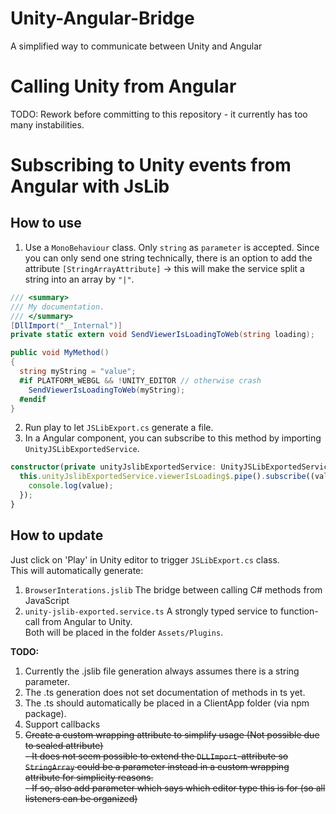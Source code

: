 # Unity-Angular-Bridge
A simplified way to communicate between Unity and Angular

# Calling Unity from Angular
TODO: Rework before committing to this repository - it currently has too many instabilities.

# Subscribing to Unity events from Angular with JsLib
## How to use
1. Use a `MonoBehaviour` class. Only `string` as `parameter` is accepted.
Since you can only send one string technically, there is an option to add the attribute `[StringArrayAttribute]` -> this will make the service split a string into an array by `"|"`.
```csharp
/// <summary>
/// My documentation.
/// </summary>
[DllImport("__Internal")]
private static extern void SendViewerIsLoadingToWeb(string loading);

public void MyMethod()
{
  string myString = "value";
  #if PLATFORM_WEBGL && !UNITY_EDITOR // otherwise crash
    SendViewerIsLoadingToWeb(myString);
  #endif
}
```
2. Run play to let `JSLibExport.cs` generate a file.
3. In a Angular component, you can subscribe to this method by importing `UnityJSLibExportedService`.
```ts
constructor(private unityJslibExportedService: UnityJSLibExportedService) {
  this.unityJslibExportedService.viewerIsLoading$.pipe().subscribe((value) => {
    console.log(value);
  });
}
```

## How to update
Just click on 'Play' in Unity editor to trigger `JSLibExport.cs` class.  
This will automatically generate:
1. `BrowserInterations.jslib` The bridge between calling C# methods from JavaScript
2. `unity-jslib-exported.service.ts` A strongly typed service to function-call from Angular to Unity.  
Both will be placed in the folder `Assets/Plugins`.  
 
**TODO:**
1. Currently the .jslib file generation always assumes there is a string parameter.
2. The .ts generation does not set documentation of methods in ts yet.
3. The .ts should automatically be placed in a ClientApp folder (via npm package).
4. Support callbacks
5. ~~Create a custom wrapping attribute to simplify usage (Not possible due to sealed attribute)~~  
  ~~- It does not seem possible to extend the `DLLImport`-attribute so `StringArray` could be a parameter instead in a custom wrapping attribute for simplicity reasons.~~  
  ~~- If so, also add parameter which says which editor type this is for (so all listeners can be organized)~~
